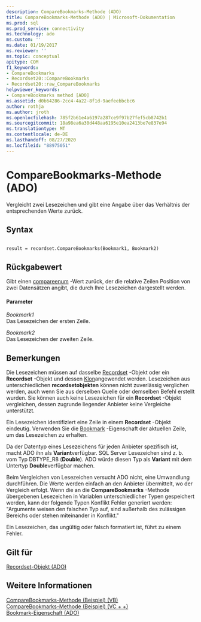 ```yaml
---
description: CompareBookmarks-Methode (ADO)
title: CompareBookmarks-Methode (ADO) | Microsoft-Dokumentation
ms.prod: sql
ms.prod_service: connectivity
ms.technology: ado
ms.custom: ''
ms.date: 01/19/2017
ms.reviewer: ''
ms.topic: conceptual
apitype: COM
f1_keywords:
- CompareBookmarks
- Recordset20::CompareBookmarks
- Recordset20::raw_CompareBookmarks
helpviewer_keywords:
- CompareBookmarks method [ADO]
ms.assetid: d0b64286-2cc4-4a22-8f1d-9aefeebbcbc6
author: rothja
ms.author: jroth
ms.openlocfilehash: 785f2b61e4a6197a287ce9f97b27fef5cb8742b1
ms.sourcegitcommit: 18a98ea6a30d448aa6195e10ea2413be7e837e94
ms.translationtype: MT
ms.contentlocale: de-DE
ms.lasthandoff: 08/27/2020
ms.locfileid: "88975051"
---
```

# <a name="comparebookmarks-method-ado"></a>CompareBookmarks-Methode (ADO)
Vergleicht zwei Lesezeichen und gibt eine Angabe über das Verhältnis der entsprechenden Werte zurück.  
  
## <a name="syntax"></a>Syntax  
  
```  
  
result = recordset.CompareBookmarks(Bookmark1, Bookmark2)  
```  
  
## <a name="return-value"></a>Rückgabewert  
 Gibt einen [compareenum](./compareenum.md) -Wert zurück, der die relative Zeilen Position von zwei Datensätzen angibt, die durch Ihre Lesezeichen dargestellt werden.  
  
#### <a name="parameters"></a>Parameter  
 *Bookmark1*  
 Das Lesezeichen der ersten Zeile.  
  
 *Bookmark2*  
 Das Lesezeichen der zweiten Zeile.  
  
## <a name="remarks"></a>Bemerkungen  
 Die Lesezeichen müssen auf dasselbe [Recordset](./recordset-object-ado.md) -Objekt oder ein **Recordset** -Objekt und dessen [Klon](./clone-method-ado.md)angewendet werden. Lesezeichen aus unterschiedlichen **recordsetobjekten** können nicht zuverlässig verglichen werden, auch wenn Sie aus derselben Quelle oder demselben Befehl erstellt wurden. Sie können auch keine Lesezeichen für ein **Recordset** -Objekt vergleichen, dessen zugrunde liegender Anbieter keine Vergleiche unterstützt.  
  
 Ein Lesezeichen identifiziert eine Zeile in einem **Recordset** -Objekt eindeutig. Verwenden Sie die [Bookmark](./bookmark-property-ado.md) -Eigenschaft der aktuellen Zeile, um das Lesezeichen zu erhalten.  
  
 Da der Datentyp eines Lesezeichens für jeden Anbieter spezifisch ist, macht ADO ihn als **Variant**verfügbar. SQL Server Lesezeichen sind z. b. vom Typ DBTYPE_R8 (**Double**). ADO würde diesen Typ als **Variant** mit dem Untertyp **Double**verfügbar machen.  
  
 Beim Vergleichen von Lesezeichen versucht ADO nicht, eine Umwandlung durchführen. Die Werte werden einfach an den Anbieter übermittelt, wo der Vergleich erfolgt. Wenn die an die **CompareBookmarks** -Methode übergebenen Lesezeichen in Variablen unterschiedlicher Typen gespeichert werden, kann der folgende Typen Konflikt Fehler generiert werden: "Argumente weisen den falschen Typ auf, sind außerhalb des zulässigen Bereichs oder stehen miteinander in Konflikt."  
  
 Ein Lesezeichen, das ungültig oder falsch formatiert ist, führt zu einem Fehler.  
  
## <a name="applies-to"></a>Gilt für  
 [Recordset-Objekt (ADO)](./recordset-object-ado.md)  
  
## <a name="see-also"></a>Weitere Informationen  
 [CompareBookmarks-Methode (Beispiel) (VB)](./comparebookmarks-method-example-vb.md)   
 [CompareBookmarks-Methode (Beispiel) (VC + +)](./comparebookmarks-method-example-vc.md)   
 [Bookmark-Eigenschaft (ADO)](./bookmark-property-ado.md)